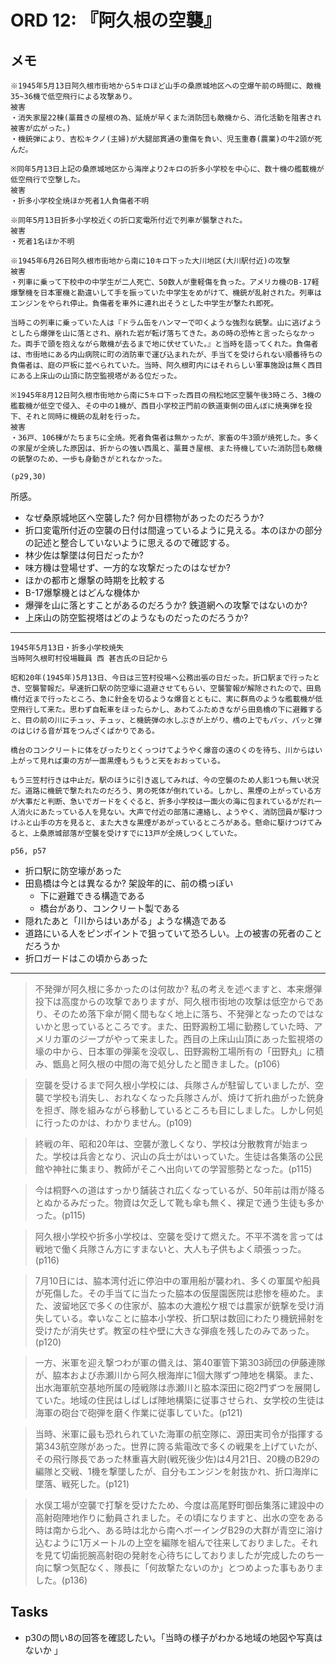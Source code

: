 # ORD 12: 『阿久根の空襲』

## メモ

```
※1945年5月13日阿久根市街地から5キロほど山手の桑原城地区への空爆午前の時間に、敵機35~36機で低空飛行による攻撃あり。
被害
・消失家屋22棟(藁葺きの屋根の為、延焼が早くまた消防団も敵機から、消化活動を阻害され被害が広がった。)
・機銃弾により、吉松キクノ(主婦)が大腿部貫通の重傷を負い、児玉重春(農業)の牛2頭が死んだ。

※同年5月13日上記の桑原城地区から海岸より2キロの折多小学校を中心に、数十機の艦載機が低空飛行で空撃した。
被害
・折多小学校全焼ほか死者1人負傷者不明

※同年5月13日折多小学校近くの折口変電所付近で列車が襲撃された。
被害
・死者1名ほか不明

※1945年6月26日阿久根市街地から南に10キロ下った大川地区(大川駅付近)の攻撃
被害
・列車に乗って下校中の中学生が二人死亡、50数人が重軽傷を負った。アメリカ機のB-17軽爆撃機を日本軍機と勘違いして手を振っていた中学生をめがけて、機銃が乱射された。列車はエンジンをやられ停止。負傷者を車外に連れ出そうとした中学生が撃たれ即死。

当時この列車に乗っていた人は『ドラム缶をハンマーで叩くような強烈な銃撃。山に逃げようとしたら爆弾を山に落とされ、崩れた岩が転げ落ちてきた。あの時の恐怖と言ったらなかった。両手で頭を抱えながら敵機が去るまで地に伏せていた。』と当時を語ってくれた。負傷者は、市街地にある内山病院に町の消防車で運び込まれたが、手当てを受けられない順番待ちの負傷者は、庭の戸板に並べられていた。当時、阿久根町内にはそれらしい軍事施設は無く西目にある上床山の山頂に防空監視塔がある位だった。

※1945年8月12日阿久根市街地から南に5キロ下った西目の飛松地区空襲午後3時ころ、3機の艦載機が低空で侵入、その中の1機が、西目小学校正門前の鉄道東側の田んぼに焼夷弾を投下、それと同時に機銃の乱射を行った。
被害
・36戸、106棟がたちまちに全焼。死者負傷者は無かったが、家畜の牛3頭が焼死した。多くの家屋が全焼した原因は、折からの強い西風と、藁葺き屋根、また待機していた消防団も敵機の銃撃のため、一歩も身動きがとれなかった。

(p29,30)
```

所感。

- なぜ桑原城地区へ空襲した? 何か目標物があったのだろうか?
- 折口変電所付近の空襲の日付は間違っているように見える。本のほかの部分の記述と整合していないように思えるので確認する。
- 林少佐は撃墜は何日だったか?
- 味方機は登場せず、一方的な攻撃だったのはなぜか?
- ほかの都市と爆撃の時期を比較する
- B-17爆撃機とはどんな機体か
- 爆弾を山に落とすことがあるのだろうか? 鉄道網への攻撃ではないのか?
- 上床山の防空監視塔はどのようなものだったのだろうか?

----

```
1945年5月13日・折多小学校焼失
当時阿久根町村役場職員 西 甚吉氏の日記から

昭和20年(1945年)5月13日、今日は三笠村役場へ公務出張の日だった。折口駅まで行ったとき、空襲警報だ。早速折口駅の防空壕に退避させてもらい、空襲警報が解除されたので、田島橋付近まで行ったところ、急に針金を切るような爆音とともに、実に群鳥のような艦載機が低空飛行して来た。思わず自転車をほったらかし、あわてふためきながら田島橋の下に避難すると、目の前の川にチュッ、チュッ、と機銃弾の水しぶきが上がり、橋の上でもパッ、パッと弾のはじける音が耳をつんざくばかりである。

橋台のコンクリートに体をぴったりとくっつけてようやく爆音の遠のくのを待ち、川からはい上がって見れば東の方が一面黒煙もうもうと天をおおっている。

もう三笠村行きは中止だ。駅のほうに引き返してみれば、今の空襲のため人影1つも無い状況だ。道路に機銃で撃たれたのだろう、男の死体が倒れている。しかし、黒煙の上がっている方が大事だと判断、急いでガードをくぐると、折多小学校は一面火の海に包まれているがだれ一人消火にあたっている人を見ない。大声で付近の部落に連絡し、ようやく、消防団員が駆けつけふと山手の方を見ると、また大きな黒煙があがっているところがある。懸命に駆けつけてみると、上桑原城部落が空襲を受けすでに13戸が全焼しつくしていた。

p56, p57
```

- 折口駅に防空壕があった
- 田島橋は今とは異なるか? 架設年的に、前の橋っぽい
  - 下に避難できる構造である
  - 橋台があり、コンクリート製である
- 隠れたあと「川からはいあがる」ような構造である
- 道路にいる人をピンポイントで狙っていて恐ろしい。上の被害の死者のことだろうか
- 折口ガードはこの頃からあった

----

>不発弾が阿久根に多かったのは何故か? 私の考えを述べますと、本来爆弾投下は高度からの攻撃でありますが、阿久根市街地の攻撃は低空からであり、そのため落下傘が開く間もなく地上に落ち、不発弾となったのではないかと思っているところです。また、田野澱粉工場に勤務していた時、アメリカ軍のジープがやって来ました。西目の上床山山頂にあった監視塔の壕の中から、日本軍の弾薬を没収し、田野澱粉工場所有の「田野丸」に積み、甑島と阿久根の中間の海で処分したと聞きました。(p106)

>空襲を受けるまで阿久根小学校には、兵隊さんが駐留していましたが、空襲で学校も消失し、おれなくなった兵隊さんが、焼けて折れ曲がった銃身を担ぎ、隊を組みながら移動しているところも目にしました。しかし何処に行ったのかは、わかりません。(p109)

>終戦の年、昭和20年は、空襲が激しくなり、学校は分散教育が始まった。学校は兵舎となり、沢山の兵士がはいっていた。生徒は各集落の公民館や神社に集まり、教師がそこへ出向いての学習態勢となった。(p115)

>今は桐野への道はすっかり舗装され広くなっているが、50年前は雨が降るとぬかるみだった。物資は欠乏して靴も傘も無く、裸足で通う生徒も多かった。(p115)

>阿久根小学校や折多小学校は、空襲を受けて燃えた。不平不満を言っては戦地で働く兵隊さん方にすまないと、大人も子供もよく頑張っった。(p116)

>7月10日には、脇本湾付近に停泊中の軍用船が襲われ、多くの軍属や船員が死傷した。その手当てに当たった脇本の仮屋園医院は悲惨を極めた。また、波留地区で多くの住家が、脇本の大漉松ケ根では農家が銃撃を受け消失している。幸いなことに脇本小学校、折口駅は数回にわたり機銃掃射を受けたが消失せず。教室の柱や壁に大きな弾痕を残したのみであった。(p120)

>一方、米軍を迎え撃つわが軍の備えは、第40軍管下第303師団の伊藤連隊が、脇本および赤瀬川から阿久根海岸に1個大隊ずつ陣地を構築。また、出水海軍航空基地所属の陸戦隊は赤瀬川と脇本深田に砲2門ずつを展開していた。地域の住民はしばしば陣地構築に従事させられ、女学校の生徒は海軍の砲台で砲弾を磨く作業に従事していた。(p121)

>当時、米軍に最も恐れられていた海軍の航空隊に、源田実司令が指揮する第343航空隊があった。世界に誇る紫電改で多くの戦果を上げていたが、その飛行隊長であった林重喜大尉(戦死後少佐)は4月21日、20機のB29の編隊と交戦、1機を撃墜したが、自分もエンジンを射抜かれ、折口海岸に墜落、戦死した。(p121)

>水俣工場が空襲で打撃を受けたため、今度は高尾野町御岳集落に建設中の高射砲陣地作りに動員されました。その頃になりますと、出水の空をある時は南から北へ、ある時は北から南へボーイングB29の大群が青空に溶け込むように1万メートルの上空を編隊を組んで往来しておりました。それを見て切歯扼腕高射砲の発射を心待ちにしておりましたが完成したのち一向に撃つ気配なく、隊長に「何故撃たないのか」とつめよった事もありました。(p136)

## Tasks

- p30の問い8の回答を確認したい。「当時の様子がわかる地域の地図や写真はないか 」
